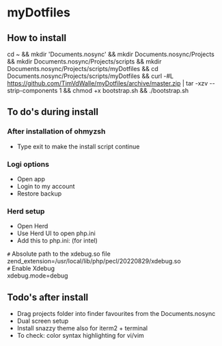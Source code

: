 # myDotfiles


## How to install
cd ~ && mkdir 'Documents.nosync' && mkdir Documents.nosync/Projects && mkdir Documents.nosync/Projects/scripts && mkdir Documents.nosync/Projects/scripts/myDotfiles && cd Documents.nosync/Projects/scripts/myDotfiles && curl -#L https://github.com/TimVdWalle/myDotfiles/archive/master.zip | tar -xzv --strip-components 1 && chmod +x bootstrap.sh && ./bootstrap.sh


## To do's during install

### After installation of ohmyzsh
+ Type exit to make the install script continue

### Logi options
+ Open app
+ Login to my account
+ Restore backup

### Herd setup
+ Open Herd
+ Use Herd UI to open php.ini
+ Add this to php.ini: (for intel)
 
`#` Absolute path to the xdebug.so file  
zend_extension=/usr/local/lib/php/pecl/20220829/xdebug.so  
`#` Enable Xdebug  
xdebug.mode=debug


## Todo's after install
+ Drag projects folder into finder favourites from the Documents.nosync
+ Dual screen setup
+ Install snazzy theme also for iterm2 + terminal
+ To check: color syntax highlighting for vi/vim
